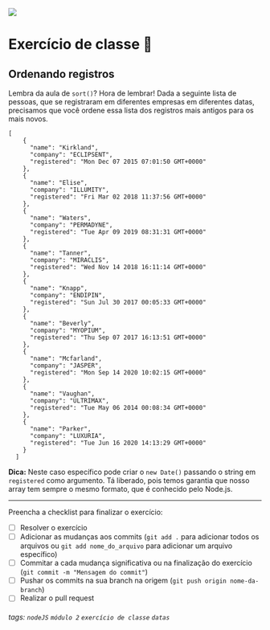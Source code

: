 ![](https://i.imgur.com/xG74tOh.png)

# Exercício de classe 🏫

## Ordenando registros

Lembra da aula de `sort()`? Hora de lembrar! Dada a seguinte lista de pessoas, que se registraram em diferentes empresas em diferentes datas, precisamos que você ordene essa lista dos registros mais antigos para os mais novos.

```json=
[
    {
      "name": "Kirkland",
      "company": "ECLIPSENT",
      "registered": "Mon Dec 07 2015 07:01:50 GMT+0000"
    },
    {
      "name": "Elise",
      "company": "ILLUMITY",
      "registered": "Fri Mar 02 2018 11:37:56 GMT+0000"
    },
    {
      "name": "Waters",
      "company": "PERMADYNE",
      "registered": "Tue Apr 09 2019 08:31:31 GMT+0000"
    },
    {
      "name": "Tanner",
      "company": "MIRACLIS",
      "registered": "Wed Nov 14 2018 16:11:14 GMT+0000"
    },
    {
      "name": "Knapp",
      "company": "ENDIPIN",
      "registered": "Sun Jul 30 2017 00:05:33 GMT+0000"
    },
    {
      "name": "Beverly",
      "company": "MYOPIUM",
      "registered": "Thu Sep 07 2017 16:13:51 GMT+0000"
    },
    {
      "name": "Mcfarland",
      "company": "JASPER",
      "registered": "Mon Sep 14 2020 10:02:15 GMT+0000"
    },
    {
      "name": "Vaughan",
      "company": "ULTRIMAX",
      "registered": "Tue May 06 2014 00:08:34 GMT+0000"
    },
    {
      "name": "Parker",
      "company": "LUXURIA",
      "registered": "Tue Jun 16 2020 14:13:29 GMT+0000"
    }
  ]
```

**Dica:** Neste caso específico pode criar o `new Date()` passando o string em `registered` como argumento. Tá liberado, pois temos garantia que nosso array tem sempre o mesmo formato, que é conhecido pelo Node.js. 

---



Preencha a checklist para finalizar o exercício:

- [ ] Resolver o exercício
- [ ] Adicionar as mudanças aos commits (`git add .` para adicionar todos os arquivos ou `git add nome_do_arquivo` para adicionar um arquivo específico)
- [ ] Commitar a cada mudança significativa ou na finalização do exercício (`git commit -m "Mensagem do commit"`)
- [ ] Pushar os commits na sua branch na origem (`git push origin nome-da-branch`)
- [ ] Realizar o pull request

###### tags: `nodeJS` `módulo 2` `exercício de classe` `datas`